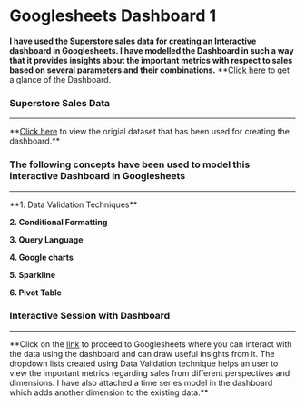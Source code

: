 # Googlesheets Dashboard 1
**I have used the Superstore sales data for creating an Interactive dashboard in Googlesheets. I have modelled the Dashboard in such a way that it provides insights about the important metrics with respect to sales based on several parameters and their combinations.**
**<a href="https://github.com/BinayakBasu/Googlesheets-Dashboard/blob/main/Googlesheets%20Dashboard%201/superstore_sales.dashboard.pdf">Click here</a> to get a glance of the Dashboard. 

### Superstore Sales Data 
<hr>
**<a href="https://docs.google.com/spreadsheets/d/e/2PACX-1vSn4n-UHmhaIhQqBDa3ekq_3B5sNc5EjRvjq3De05rhsoBewYBwQygLhrgj4jRXjw/pubhtml?gid=1860229051&single=true">Click here</a> to view the origial dataset that has been used for creating the dashboard.**

### The following concepts have been used to model this interactive Dashboard in Googlesheets
<hr>
**1. Data Validation Techniques**

**2. Conditional Formatting**

**3. Query Language** 

**4. Google charts**

**5. Sparkline**

**6. Pivot Table**

### Interactive Session with Dashboard 
<hr>
**Click on the <a href="https://docs.google.com/spreadsheets/d/1zy9o8fj9b8N2PBTXBJptqCK0pGWdhs_VhKeCClrEGHo/edit?usp=sharing">link</a> to proceed to Googlesheets where you can interact with the data using the dashboard and can draw useful insights from it. The dropdown lists created using Data Validation technique helps an user to view the important metrics regarding sales from different perspectives and dimensions. I have also attached a time series model in the dashboard which adds another dimension to the existing data.**





